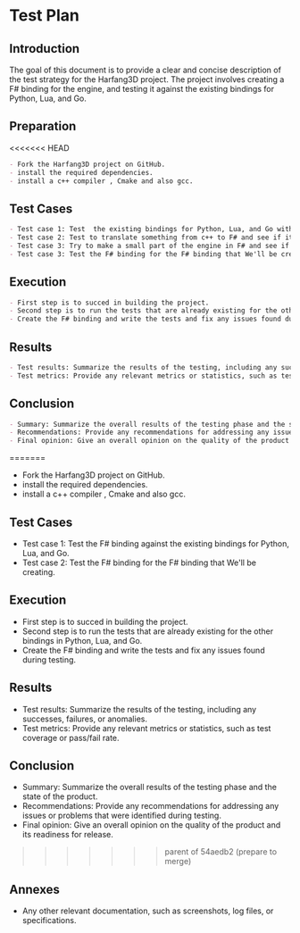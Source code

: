 # Test Plan

## Introduction

The goal of this document is to provide a clear and concise description of the test strategy for the Harfang3D project. The project involves creating a F# binding for the engine, and testing it against the existing bindings for Python, Lua, and Go.

## Preparation

<<<<<<< HEAD
```md
- Fork the Harfang3D project on GitHub.
- install the required dependencies.
- install a c++ compiler , Cmake and also gcc.
```

## Test Cases

```md
- Test case 1: Test  the existing bindings for Python, Lua, and Go with the test that already created.
- Test case 2: Test to translate something from c++ to F# and see if it works.
- Test case 3: Try to make a small part of the engine in F# and see if it works.
- Test case 3: Test the F# binding for the F# binding that We'll be creating.
```

## Execution

```md
- First step is to succed in building the project.
- Second step is to run the tests that are already existing for the other bindings in Python, Lua, and Go.
- Create the F# binding and write the tests and fix any issues found during testing.
```

## Results

```md
- Test results: Summarize the results of the testing, including any successes, failures, or anomalies.
- Test metrics: Provide any relevant metrics or statistics, such as test coverage or pass/fail rate.
```

## Conclusion

```md
- Summary: Summarize the overall results of the testing phase and the state of the product.
- Recommendations: Provide any recommendations for addressing any issues or problems that were identified during testing.
- Final opinion: Give an overall opinion on the quality of the product and its readiness for release.
```
=======
- Fork the Harfang3D project on GitHub.
- install the required dependencies.
- install a c++ compiler , Cmake and also gcc.

## Test Cases

- Test case 1: Test the F# binding against the existing bindings for Python, Lua, and Go.
- Test case 2: Test the F# binding for the F# binding that We'll be creating.

## Execution

- First step is to succed in building the project.
- Second step is to run the tests that are already existing for the other bindings in Python, Lua, and Go.
- Create the F# binding and write the tests and fix any issues found during testing.

## Results

- Test results: Summarize the results of the testing, including any successes, failures, or anomalies.
- Test metrics: Provide any relevant metrics or statistics, such as test coverage or pass/fail rate.

## Conclusion

- Summary: Summarize the overall results of the testing phase and the state of the product.
- Recommendations: Provide any recommendations for addressing any issues or problems that were identified during testing.
- Final opinion: Give an overall opinion on the quality of the product and its readiness for release.
>>>>>>> parent of 54aedb2 (prepare to merge)

## Annexes

- Any other relevant documentation, such as screenshots, log files, or specifications.
